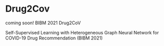 # Drug2Cov
coming soon!
BIBM 2021 Drug2CoV

Self-Supervised Learning with Heterogeneous Graph Neural Network for COVID-19 Drug Recommendation (BIBM 2021)

